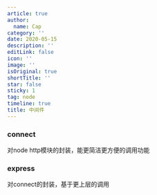 ```yaml
---
article: true
author:
  name: Cap
category: ''
date: 2020-05-15
description: ''
editLink: false
icon: ''
image: ''
isOriginal: true
shortTitle: ''
star: false
sticky: 1
tag: node
timeline: true
title: 中间件
---
```



  ### connect
对node http模块的封装，能更简洁更方便的调用功能

### express
对connect的封装，基于更上层的调用


